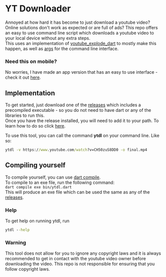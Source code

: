# YT Downloader
Annoyed at how hard it has become to just download a youtube video? Online solutions don't work as expected or are full of ads? This repo offers an easy to use command line script which downloads a youtube video to your local device without any extra steps. <br>
This uses an implementation of [youtube_explode_dart](https://pub.dev/packages/youtube_explode_dart) to mostly make this happen, as well as [args](https://pub.dev/packages/args) for the command line interface.

### Need this on mobile?
No worries, I have made an app version that has an easy to use interface - check it out [here](https://github.com/Thomasssb1/ytdl_app/tree/main).

## Implementation
To get started, just download one of the [releases](https://github.com/Thomasssb1/yt_downloader/releases#latest) which includes a precompiled executable - so you do not need to have dart or any of the libraries to run this.<br>
Once you have the release installed, you will need to add it to your path. To learn how to do so click [here](https://gist.github.com/nex3/c395b2f8fd4b02068be37c961301caa7).

To use this tool, you can call the command **ytdl** on your command line. Like so: <br>
```cmd
ytdl -v https://www.youtube.com/watch?v=CH50zuS8DD0 -o final.mp4
```
## Compiling yourself
To compile yourself, you can use [dart compile](https://dart.dev/tools/dart-compile).<br>
To compile to an exe file, run the following command:<br>
`dart compile exe bin/ytdl.dart`<br>
This will produce an exe file which can be used the same as any of the [releases](https://github.com/Thomasssb1/yt_downloader/releases#latest).
### Help
To get help on running ytdl, run <br>
```cmd
ytdl --help
```
### Warning
This tool does not allow for you to ignore any copyright laws and it is always recommended to get in contact with the youtube video owner before downloading the video. This repo is not responsible for ensuring that you follow copyright laws.
